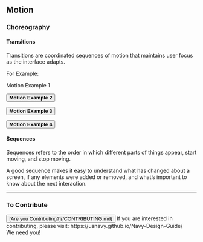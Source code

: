 ## Motion

### Choreography 

#### Transitions

Transitions are coordinated sequences of motion that maintains user focus as the interface adapts.

<div class="container-hide">

For Example:

<a class="hvr-underline-from-left">Motion Example 1</a> <br>

<button class="hvr-rectangle-in"><strong>Motion Example 2</strong></button> <br>

<button class="hvr-shrink"><strong>Motion Example 3</strong></button> <br>

<button class="hvr-bubble-right"><strong>Motion Example 4</strong></button> <br>

</div>

#### Sequences

Sequences refers to the order in which different parts of things appear, start moving, and stop moving.

A good sequence makes it easy to understand what has changed about a screen, if any elements were added or removed, and what’s important to know about the next interaction.

<hr>

### To Contribute<br>
<button id="contribute-guidance">
[Are you Contributing?](/CONTRIBUTING.md)
</button>  
<span class="contribute-comment">If you are interested in contributing, please visit: https://usnavy.github.io/Navy-Design-Guide/ <br>We need you!</span>
<br>
<br>
